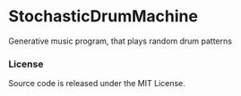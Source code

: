 # StochasticDrumMachine
Generative music program, that plays random drum patterns

### License
Source code is released under the MIT License.
